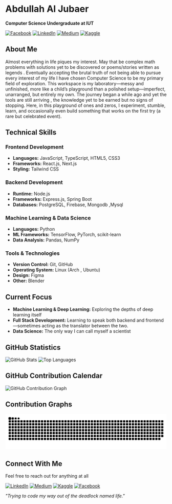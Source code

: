 # Abdullah Al Jubaer

**Computer Science Undergraduate at IUT**

[![Facebook](https://img.shields.io/badge/Facebook-1877F2?style=flat&logo=facebook&logoColor=white)](https://www.facebook.com/abdullahaljubaer.gem36)
[![LinkedIn](https://img.shields.io/badge/LinkedIn-0077B5?style=flat&logo=linkedin&logoColor=white)](https://www.linkedin.com/in/abdullah-al-jubaer-3208031aa/)
[![Medium](https://img.shields.io/badge/Medium-12100E?style=flat&logo=medium&logoColor=white)](https://medium.com/@abdullahaljubaergem)
[![Kaggle](https://img.shields.io/badge/Kaggle-20BEFF?style=flat&logo=kaggle&logoColor=white)](https://www.kaggle.com/jubaer36)




## About Me

Almost everything in life piques my interest. May that be complex math problems with solutions yet to be discovered or poems/stories written as legends . Eventually accepting the brutal truth of not being able to pursue every interest of my life I have chosen Computer Science to be my primary field of exploration. This workspace is my laboratory—messy and unfinished, more like a child’s playground than a polished setup—imperfect, unarranged, but entirely my own. The journey began a while ago and yet the tools are still arriving , the knowledge yet to be earned but no signs of stopping. Here, in this playground of ones and zeros, I experiment, stumble, learn, and occasionally even build something that works on the first try (a rare but celebrated event).

## Technical Skills

### Frontend Development
- **Languages:** JavaScript, TypeScript, HTML5, CSS3
- **Frameworks:** React.js, Next.js
- **Styling:** Tailwind CSS

### Backend Development
- **Runtime:** Node.js
- **Frameworks:** Express.js, Spring Boot
- **Databases:** PostgreSQL, Firebase, Mongodb ,Mysql

### Machine Learning & Data Science
- **Languages:** Python
- **ML Frameworks:** TensorFlow, PyTorch, scikit-learn
- **Data Analysis:** Pandas, NumPy

### Tools & Technologies
- **Version Control:** Git, GitHub
- **Operating System:** Linux (Arch , Ubuntu)
- **Design:** Figma
- **Other:** Blender

## Current Focus

- **Machine Learning & Deep Learning:** Exploring the depths of deep learning itself
- **Full Stack Development:** Learning to speak both backend and frontend—sometimes acting as the translator between the two.
- **Data Science:** The only way I can call myself a scientist



## GitHub Statistics

![GitHub Stats](https://github-readme-stats.vercel.app/api?username=jubaer36&show_icons=true&theme=default&hide_border=true)
![Top Languages](https://github-readme-stats.vercel.app/api/top-langs/?username=jubaer36&layout=compact&theme=default&hide_border=true)

## GitHub Contribution Calendar
![GitHub Contribution Graph](https://github-readme-activity-graph.vercel.app/graph?username=jubaer36&theme=github-compact&hide_border=true&area=true)

## Contribution Graphs

<div align="center">

![Snake animation](https://raw.githubusercontent.com/jubaer36/jubaer36/output/snake.svg)

</div>



## Connect With Me
Feel free to reach out for anything at all

[![LinkedIn](https://img.shields.io/badge/LinkedIn-0077B5?style=flat&logo=linkedin&logoColor=white)](https://www.linkedin.com/in/abdullah-al-jubaer-3208031aa/)
[![Medium](https://img.shields.io/badge/Medium-12100E?style=flat&logo=medium&logoColor=white)](https://medium.com/@abdullahaljubaergem)
[![Kaggle](https://img.shields.io/badge/Kaggle-20BEFF?style=flat&logo=kaggle&logoColor=white)](https://www.kaggle.com/jubaer36)
[![Facebook](https://img.shields.io/badge/Facebook-1877F2?style=flat&logo=facebook&logoColor=white)](https://www.facebook.com/abdullahaljubaer.gem36)




*"Trying to code my way out of the deadlock named life."*
